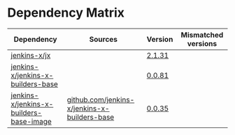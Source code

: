 # Dependency Matrix

Dependency | Sources | Version | Mismatched versions
---------- | ------- | ------- | -------------------
[jenkins-x/jx](https://github.com/jenkins-x/jx) |  | [2.1.31](https://github.com/jenkins-x/jx/releases/tag/v2.1.31) | 
[jenkins-x/jenkins-x-builders-base](https://github.com/jenkins-x/jenkins-x-builders-base) |  | [0.0.81](https://github.com/jenkins-x/jenkins-x-builders-base/releases/tag/v0.0.81) | 
[jenkins-x/jenkins-x-builders-base-image](https://github.com/jenkins-x/jenkins-x-builders-base-image) | [github.com/jenkins-x/jenkins-x-builders-base](https://github.com/jenkins-x/jenkins-x-builders-base) | [0.0.35]() | 
